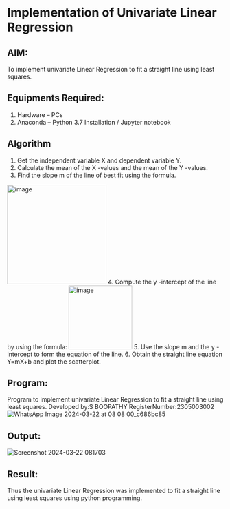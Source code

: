 # Implementation of Univariate Linear Regression
## AIM:
To implement univariate Linear Regression to fit a straight line using least squares.

## Equipments Required:
1. Hardware – PCs
2. Anaconda – Python 3.7 Installation / Jupyter notebook

## Algorithm
1. Get the independent variable X and dependent variable Y.
2. Calculate the mean of the X -values and the mean of the Y -values.
3. Find the slope m of the line of best fit using the formula. 
<img width="231" alt="image" src="https://user-images.githubusercontent.com/93026020/192078527-b3b5ee3e-992f-46c4-865b-3b7ce4ac54ad.png">
4. Compute the y -intercept of the line by using the formula:
<img width="148" alt="image" src="https://user-images.githubusercontent.com/93026020/192078545-79d70b90-7e9d-4b85-9f8b-9d7548a4c5a4.png">
5. Use the slope m and the y -intercept to form the equation of the line.
6. Obtain the straight line equation Y=mX+b and plot the scatterplot.

## Program:
Program to implement univariate Linear Regression to fit a straight line using least squares.
Developed by:S BOOPATHY
RegisterNumber:2305003002
![WhatsApp Image 2024-03-22 at 08 08 00_c686bc85](https://github.com/BOOPATHYS0660/Find-the-best-fit-line-using-Least-Squares-Method/assets/155909381/5529f18e-bf69-482b-8e78-ee356296b96f)

## Output:
![Screenshot 2024-03-22 081703](https://github.com/BOOPATHYS0660/Find-the-best-fit-line-using-Least-Squares-Method/assets/155909381/3df9b7c6-f5d7-4a4f-9a94-07316125951b)



## Result:
Thus the univariate Linear Regression was implemented to fit a straight line using least squares using python programming.
